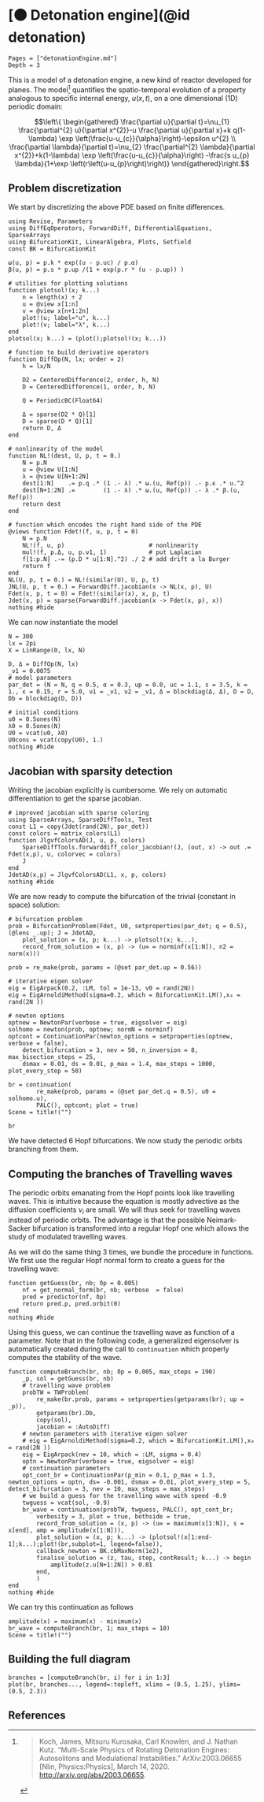 # [🟠 Detonation engine](@id detonation)

```@contents
Pages = ["detonationEngine.md"]
Depth = 3
```

This is a model of a detonation engine, a new kind of reactor developed for planes.
The model[^Koch] quantifies the spatio-temporal evolution of a property analogous to specific internal energy, $u(x,t)$, on a one dimensional (1D) periodic domain:


$$\left\{
\begin{gathered}
\frac{\partial u}{\partial t}=\nu_{1} \frac{\partial^{2} u}{\partial x^{2}}-u \frac{\partial u}{\partial x}+k q(1-\lambda) \exp \left(\frac{u-u_{c}}{\alpha}\right)-\epsilon u^{2} \\
\frac{\partial \lambda}{\partial t}=\nu_{2} \frac{\partial^{2} \lambda}{\partial x^{2}}+k(1-\lambda) \exp \left(\frac{u-u_{c}}{\alpha}\right) -\frac{s u_{p} \lambda}{1+\exp \left(r\left(u-u_{p}\right)\right)}
\end{gathered}\right.$$

## Problem discretization

We start by discretizing the above PDE based on finite differences.

```@example DETENGINE
using Revise, Parameters
using DiffEqOperators, ForwardDiff, DifferentialEquations, SparseArrays
using BifurcationKit, LinearAlgebra, Plots, Setfield
const BK = BifurcationKit

ω(u, p) = p.k * exp((u - p.uc) / p.α)
β(u, p) = p.s * p.up /(1 + exp(p.r * (u - p.up)) )

# utilities for plotting solutions
function plotsol!(x; k...)
	n = length(x) ÷ 2
	u = @view x[1:n]
	v = @view x[n+1:2n]
	plot!(u; label="u", k...)
	plot!(v; label="λ", k...)
end
plotsol(x; k...) = (plot();plotsol!(x; k...))

# function to build derivative operators
function DiffOp(N, lx; order = 2)
	h = lx/N

	D2 = CenteredDifference(2, order, h, N)
	D = CenteredDifference(1, order, h, N)

	Q = PeriodicBC(Float64)

	Δ = sparse(D2 * Q)[1]
	D = sparse(D * Q)[1]
	return D, Δ
end

# nonlinearity of the model
function NL!(dest, U, p, t = 0.)
	N = p.N
	u = @view U[1:N]
	λ = @view U[N+1:2N]
	dest[1:N]    .= p.q .* (1 .- λ) .* ω.(u, Ref(p)) .- p.ϵ .* u.^2
	dest[N+1:2N] .=        (1 .- λ) .* ω.(u, Ref(p)) .- λ .* β.(u, Ref(p))
	return dest
end

# function which encodes the right hand side of the PDE
@views function Fdet!(f, u, p, t = 0)
	N = p.N
	NL!(f, u, p) 						# nonlinearity
	mul!(f, p.Δ, u, p.ν1, 1) 			# put Laplacian
	f[1:p.N] .-= (p.D * u[1:N].^2) ./ 2	# add drift a la Burger
	return f
end
NL(U, p, t = 0.) = NL!(similar(U), U, p, t)
JNL(U, p, t = 0.) = ForwardDiff.jacobian(x -> NL(x, p), U)
Fdet(x, p, t = 0) = Fdet!(similar(x), x, p, t)
Jdet(x, p) = sparse(ForwardDiff.jacobian(x -> Fdet(x, p), x))
nothing #hide
```

We can now instantiate the model

```@example DETENGINE
N = 300
lx = 2pi
X = LinRange(0, lx, N)

D, Δ = DiffOp(N, lx)
_ν1 = 0.0075
# model parameters
par_det = (N = N, q = 0.5, α = 0.3, up = 0.0, uc = 1.1, s = 3.5, k = 1., ϵ = 0.15, r = 5.0, ν1 = _ν1, ν2 = _ν1, Δ = blockdiag(Δ, Δ), D = D, Db = blockdiag(D, D))

# initial conditions
u0 = 0.5ones(N)
λ0 = 0.5ones(N)
U0 = vcat(u0, λ0)
U0cons = vcat(copy(U0), 1.)
nothing #hide
```

## Jacobian with sparsity detection

Writing the jacobian explicitly is cumbersome. We rely on automatic differentiation to get the sparse jacobian.

```@example DETENGINE
# improved jacobian with sparse coloring
using SparseArrays, SparseDiffTools, Test
const L1 = copy(Jdet(rand(2N), par_det))
const colors = matrix_colors(L1)
function JlgvfColorsAD(J, u, p, colors)
	SparseDiffTools.forwarddiff_color_jacobian!(J, (out, x) -> out .= Fdet(x,p), u, colorvec = colors)
	J
end
JdetAD(x,p) = JlgvfColorsAD(L1, x, p, colors)
nothing #hide
```

We are now ready to compute the bifurcation of the trivial (constant in space) solution:

```@example DETENGINE
# bifurcation problem
prob = BifurcationProblem(Fdet, U0, setproperties(par_det; q = 0.5), (@lens _.up); J = JdetAD,
	plot_solution = (x, p; k...) -> plotsol!(x; k...),
	record_from_solution = (x, p) -> (u∞ = norminf(x[1:N]), n2 = norm(x)))

prob = re_make(prob, params = (@set par_det.up = 0.56))

# iterative eigen solver
eig = EigArpack(0.2, :LM, tol = 1e-13, v0 = rand(2N))
eig = EigArnoldiMethod(sigma=0.2, which = BifurcationKit.LM(),x₀ = rand(2N ))

# newton options
optnew = NewtonPar(verbose = true, eigsolver = eig)
solhomo = newton(prob, optnew; normN = norminf)
optcont = ContinuationPar(newton_options = setproperties(optnew, verbose = false),
	detect_bifurcation = 3, nev = 50, n_inversion = 8, max_bisection_steps = 25,
	dsmax = 0.01, ds = 0.01, p_max = 1.4, max_steps = 1000, plot_every_step = 50)

br = continuation(
		re_make(prob, params = (@set par_det.q = 0.5), u0 = solhomo.u),
		PALC(), optcont; plot = true)
Scene = title!("")
```

```@example DETENGINE
br
```

We have detected 6 Hopf bifurcations. We now study the periodic orbits branching from them.

## Computing the branches of Travelling waves

The periodic orbits emanating from the Hopf points look like travelling waves. This is intuitive because the equation is mostly advective as the diffusion coefficients $\nu_i$ are small. We will thus seek for travelling waves instead of periodic orbits. The advantage is that the possible Neimark-Sacker bifurcation is transformed into a regular Hopf one which allows the study of modulated travelling waves.

As we will do the same thing 3 times, we bundle the procedure in functions. We first use the regular Hopf normal form to create a guess for the travelling wave:

```@example DETENGINE
function getGuess(br, nb; δp = 0.005)
	nf = get_normal_form(br, nb; verbose  = false)
	pred = predictor(nf, δp)
	return pred.p, pred.orbit(0)
end
nothing #hide
```

Using this guess, we can continue the travelling wave as function of a parameter. Note that in the following code, a generalized eigensolver is automatically created during the call to `continuation` which properly computes the stability of the wave.

```@example DETENGINE
function computeBranch(br, nb; δp = 0.005, max_steps = 190)
	_p, sol = getGuess(br, nb)
	# travelling wave problem
	probTW = TWProblem(
		re_make(br.prob, params = setproperties(getparams(br); up = _p)),
		getparams(br).Db,
		copy(sol),
		jacobian = :AutoDiff)
	# newton parameters with iterative eigen solver
	# eig = EigArnoldiMethod(sigma=0.2, which = BifurcationKit.LM(),x₀ = rand(2N ))
	eig = EigArpack(nev = 10, which = :LM, sigma = 0.4)
	optn = NewtonPar(verbose = true, eigsolver = eig)
	# continuation parameters
	opt_cont_br = ContinuationPar(p_min = 0.1, p_max = 1.3, newton_options = optn, ds= -0.001, dsmax = 0.01, plot_every_step = 5, detect_bifurcation = 3, nev = 10, max_steps = max_steps)
	# we build a guess for the travelling wave with speed -0.9
	twguess = vcat(sol, -0.9)
	br_wave = continuation(probTW, twguess, PALC(), opt_cont_br;
		verbosity = 3, plot = true, bothside = true,
		record_from_solution = (x, p) -> (u∞ = maximum(x[1:N]), s = x[end], amp = amplitude(x[1:N])),
		plot_solution = (x, p; k...) -> (plotsol!(x[1:end-1];k...);plot!(br,subplot=1, legend=false)),
		callback_newton = BK.cbMaxNorm(1e2),
		finalise_solution = (z, tau, step, contResult; k...) -> begin
			amplitude(z.u[N+1:2N]) > 0.01
		end,
		)
end
nothing #hide
```

We can try this continuation as follows

```@example DETENGINE
amplitude(x) = maximum(x) - minimum(x)
br_wave = computeBranch(br, 1; max_steps = 10)
Scene = title!("")
```

## Building the full diagram

```@example DETENGINE
branches = [computeBranch(br, i) for i in 1:3]
plot(br, branches..., legend=:topleft, xlims = (0.5, 1.25), ylims=(0.5, 2.3))
```


## References

[^Koch]:> Koch, James, Mitsuru Kurosaka, Carl Knowlen, and J. Nathan Kutz. “Multi-Scale Physics of Rotating Detonation Engines: Autosolitons and Modulational Instabilities.” ArXiv:2003.06655 [Nlin, Physics:Physics], March 14, 2020. http://arxiv.org/abs/2003.06655.
